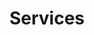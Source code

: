 ---
title: Services
excerpt: Code examples for developing and manipulating using KOS service clients
deprecated: false
hidden: false
metadata:
  robots: index
---